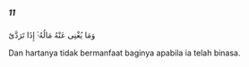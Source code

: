 ##### 11

<span class="ayah">وَمَا يُغْنِى عَنْهُ مَالُهُۥٓ إِذَا تَرَدَّىٰٓ</span>

<span class="ayah_translation">Dan hartanya tidak bermanfaat baginya apabila ia telah binasa.</span>
